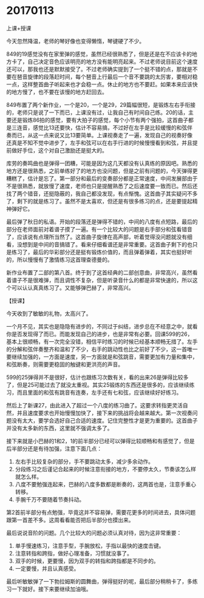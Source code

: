 # 20170113

上课+授课

今天忽然降温，老师的琴好像也变得懒惰，琴键硬了不少。

849的19感觉没有在家里弹的感觉，虽然已经很熟悉了，但是还是在不应该卡的地方卡了，自己决定音色应该明亮的地方没有能明亮起来。不过老师说目前这个速度还可以，那我也还是默默接受了。不过老师确实提到了一个挺不错的点，那就是不要在琶音旋律的段落赶时间，每个琶音上行最后一个音不要跳的太厉害，要相对稳一点，这样整首曲子听起来也才会稳一点。休止的地方也不要赶。如果本来应该快的地方慢了，也不要在该慢的地方赶回去。

849布置了两个新作业，一个是20，一个是29，29篇幅很短，是锻炼左右手衔接的，老师只是说了一下而已，上课没有过，让我自己有时间自己练。20的话，主要还是锻炼86拍的感觉，要有大拍子的感觉，每个小节有两个强拍，这首曲子都是三连音，感觉比13还要快，估计不容易搞，不过好在左手是比较缓慢的和弦伴奏而已，从这一点来说又比13要简单。上课视奏走了一遍，发现自己的视奏好像还真是不知不觉中进步了，左手和弦可以在右手行进的时候慢慢看到和弦，并且提前做好手位，这个对自己激励还是挺大的。

库劳的奏鸣曲也是弹得一团糟，可能是因为这几天都没有认真练的原因吧。熟悉的地方还是很熟悉，之前单练好了的地方也没问题，但是之前有问题的，今天弹得更糟糕了，估计是忘了。第一部分和最后的变奏部分都是正常速度，中间发展部由于不是很熟悉，就放慢了速度，老师也只是提醒熟悉了之后速度要一致而已。然后还找了两个错音，还挺隐蔽的，我自己都没发现，有点惭愧。这首曲子其实疑问不多了，剩下的就是练习了。虽然不是太喜欢，但还是有很多练习的点，还是要提起精神弹好它。

最后弹了秋日的私语。开始的段落还是弹得不错的，中间的八度有点短路，最后的部分在老师面前对着谱子摸了一遍。有一个比较大的问题是右手部分和弦看错音了，应该说有点理所当然了。这首曲子旋律在高声部，听着觉得没问题就没有细看，没想到是中间的音搞错了。看来仔细看谱还是非常重要。这首曲子剩下的也只是练习了，最后的华彩部分还是挺有锻炼价值的，而且弹着弹着，其实也挺好听的，所以慢慢有了激情练习这首理查德曼的。

新作业布置了二部的第八首。终于到了这首经典的二部创意曲，非常高兴，虽然看着谱子不是很难弹，而且调性不复杂，但是听录音什么的都是非常快速的，所以这个可以认认真真练习了。又能够弹巴赫了，非常高兴。

【授课】

今天收到了敏敏的礼物，太高兴了。

一个月不见，其实也是隐隐有进步的，不同过于纠结，进步总在不经意之中，就看你是否发现得了而已。而能发现自己的进步，也是非常有必要。回课599的26，基本上很顺畅，有一次完全没错，相信平时练习的时候已经基本顺畅无措了。左手的分解和弦伴奏整齐和温和了不少，右手的跳动性也比之前好了不少，这一首唯一要继续加强的，一方面是速度，另一方面就是和弦跳音，需要更加有力量和集中，和弦断奏，则需要更稳固的触键和更洪亮的声音。

599的25弹得并不是很好，估计也跟练习次数有关，看的出来26是弹得比较多了，但是25可能过去了就没太重视。其实25锻炼的东西还是很多的，应该继续练习，而且里面的和弦有跳音有连奏，左手还有七和弦，应该继续好好练习。

然后上了新课27，由此进入了超过一个八度的练习曲了。这要求转指更灵活自然，并且速度要求也开始慢慢加快了，接下来的挑战将会越来越大。第一次视奏问题没有太大，要学会选好自己合适的速度。记住完整性才是更为重要的。这首曲子并没有太多新的东西，这里就不强调太多了。

接下来就是小巴赫的1和2，1的前半部分已经可以弹得比较顺畅和有感觉了，但是后半部分还是有待加强，注意下面几点：

1. 左右手比较复杂的部分，手不要跳动太多，减少多余动作。
2. 分段练习之后谨记合起来的时候注意衔接的地方，不要停太久，节奏该怎么样就怎么样。
3. 八度不要勉强连起来，巴赫的八度多数都是断奏的，这两首也是，注意手重心转移。
4. 手腕千万不要随着节奏抖动。

第2首前半部分有点勉强，毕竟这并不容易弹，需要花更多的时间进去，具体问题跟第一首差不多。这周看看能否把后半部分也摸出来。

最后说说音阶的问题。几个比较大的问题必须认真对待，因为这非常重要：

1. 单手慢速练习，注意手型，手腕放松，手指以最快的速度击键。
2. 注意转指和跨指，做好心理准备，习惯就没事了。
3. 双手的时候，更要慢，因为双手的转指和跨指都是不同步的。
4. 一定要慢，并且认真感受。

最后听敏敏弹了一下勃拉姆斯的圆舞曲，弹得挺好的呢，最后部分稍稍卡了，多练习一下就好。接下来要继续加油哦。
